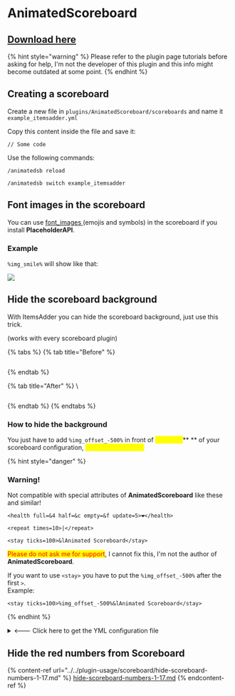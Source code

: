 # AnimatedScoreboard

## [Download here](https://www.spigotmc.org/resources/animatedscoreboard.20848/)

{% hint style="warning" %}
Please refer to the plugin page tutorials before asking for help, I'm not the developer of this plugin and this info might become outdated at some point.
{% endhint %}

## Creating a scoreboard

Create a new file in `plugins/AnimatedScoreboard/scoreboards` and name it `example_itemsadder.yml`

Copy this content inside the file and save it:

```
// Some code
```

Use the following commands:

`/animatedsb reload`

`/animatedsb switch example_itemsadder`



## Font images in the scoreboard

You can use [font\_images ](../../plugin-usage/adding-content/font-images/)(emojis and symbols) in the scoreboard if you install **PlaceholderAPI**.

### Example

`%img_smile%` will show like that:

![](<../../.gitbook/assets/immagine (95).png>)

## Hide the scoreboard background

With ItemsAdder you can hide the scoreboard background, just use this trick.

(works with every scoreboard plugin)

{% tabs %}
{% tab title="Before" %}
​

<figure><img src="https://files.gitbook.com/v0/b/gitbook-legacy-files/o/assets%2F-M28TcKgSDvuFN510qye%2F-MhOfUmIRJYMhFZM2AQy%2F-MhOgJ6DpHjDR8dc9NYc%2Fimmagine.png?alt=media&#x26;token=1a5efcc3-27a5-49b4-80c9-c98ebcb197d2" alt=""><figcaption></figcaption></figure>
{% endtab %}

{% tab title="After" %}
​\


<figure><img src="https://files.gitbook.com/v0/b/gitbook-legacy-files/o/assets%2F-M28TcKgSDvuFN510qye%2F-MhOfUmIRJYMhFZM2AQy%2F-MhOg9VxfKvE2ZGZ3QE6%2Fimmagine.png?alt=media&#x26;token=c4ee2fd0-2aa9-46e2-a8dd-0025dcc64f7e" alt=""><figcaption></figcaption></figure>
{% endtab %}
{% endtabs %}

### How to hide the background

You just have to add `%img_offset_-500%` in front of <mark style="color:yellow;">**each line**</mark>** ** of your scoreboard configuration, <mark style="color:yellow;">even in empty lines!</mark>

{% hint style="danger" %}
### Warning!

Not compatible with special attributes of **AnimatedScoreboard** like these and similar!

`<health full=&4 half=&c empty=&f update=5>❤</health>`

`<repeat times=10>|</repeat>`

`<stay ticks=100>&lAnimated Scoreboard</stay>`

<mark style="color:red;">Please do not ask me for support</mark>, I cannot fix this, I'm not the author of **AnimatedScoreboard**.



If you want to use `<stay>` you have to put the `%img_offset_-500%` after the first `>`.\
Example:

`<stay ticks=100>%img_offset_-500%&lAnimated Scoreboard</stay>`


{% endhint %}

<details>

<summary>&#x3C;--- Click here to get the YML configuration file</summary>

{% code title="defaultscoreboard.yml" %}
```yaml
display:
    title:
      text:
      - "%img_offset_-500%&lA"
      - "%img_offset_-500%&lAn"
      - "%img_offset_-500%&lAni"
      - "%img_offset_-500%&lAnim"
      - "%img_offset_-500%&lAnima"
      - "%img_offset_-500%&lAnimat"
      - "%img_offset_-500%&lAnimate"
      - "%img_offset_-500%&lAnimated"
      - "%img_offset_-500%&lAnimated "
      - "%img_offset_-500%&lAnimated S"
      - "%img_offset_-500%&lAnimated Sc" 
      - "%img_offset_-500%&lAnimated Sco"
      - "%img_offset_-500%&lAnimated Scor"
      - "%img_offset_-500%&lAnimated Score"
      - "%img_offset_-500%&lAnimated Scoreb"
      - "%img_offset_-500%&lAnimated Scorebo"
      - "%img_offset_-500%&lAnimated Scoreboa"
      - "%img_offset_-500%&lAnimated Scoreboar"
      - "%img_offset_-500%&lAnimated Scoreboard"
      - "%img_offset_-500%&c&lAnimated Scoreboard"     
      - "%img_offset_-500%&lAnimated Scoreboard"
      - "%img_offset_-500%&c&lAnimated Scoreboard"
      - "%img_offset_-500%&lAnimated Scoreboard"
      - "%img_offset_-500%&c&lAnimated Scoreboard"
      - "<stay ticks=100>%img_offset_-500%&lAnimated Scoreboard</stay>"
      random: false
      interval: 2
    line-1:
      text:
      - "%img_offset_-500%"
      random: false
      interval: 200
      score: 99   
    line-2:
      text:
      - "%img_offset_-500%&a&lWelcome %player_name%"
      - "%img_offset_-500%&b&lWelcome %player_name%"
      - "%img_offset_-500%&c&lWelcome %player_name%"   
      random: false
      interval: 5
      score: 98
    line-3:
      text:
      - "%img_offset_-500%"
      random: false
      interval: 20
      score: 97
    line-4:
      text:
      - "%img_offset_-500%&aYour gamemode:"
      - "%img_offset_-500%&aYour location:"
      - "%img_offset_-500%&aYour world:"    
      random: false
      interval: 60
      score: 96
    line-5:
      text:
      - "%img_offset_-500% &b%player_gamemode%"
      random: false
      interval: 60
      score: 95
    line-6:
      text:
      - "%img_offset_-500% &bX:%player_x% Y:%player_y% Z:%player_z%"
      random: false
      interval: 1
      score: 95
    line-7:
      text:
      - "%img_offset_-500% &b%player_world%"    
      random: false
      interval: 60
      score: 95
    line-8:
      text:
      - "%img_offset_-500%"
      random: false
      interval: 200
      score: 95
    line-9:
      text:
      - "%img_offset_-500%&1Random Rotation"
      - "%img_offset_-500%&2Random Rotation"
      - "%img_offset_-500%&3Random Rotation"
      - "%img_offset_-500%&4Random Rotation"
      - "%img_offset_-500%&5Random Rotation"
      - "%img_offset_-500%&6Random Rotation"
      - "%img_offset_-500%&7Random Rotation"
      - "%img_offset_-500%&8Random Rotation"
      - "%img_offset_-500%&9Random Rotation"
      - "%img_offset_-500%&aRandom Rotation"
      - "%img_offset_-500%&bRandom Rotation"
      - "%img_offset_-500%&cRandom Rotation"
      - "%img_offset_-500%&dRandom Rotation"
      - "%img_offset_-500%&eRandom Rotation"
      - "%img_offset_-500%&kRandom Rotation" 
      - "%img_offset_-500%&lRandom Rotation" 
      - "%img_offset_-500%&mRandom Rotation" 
      - "%img_offset_-500%&nRandom Rotation"
      - "%img_offset_-500%&oRandom Rotation"
      - "%img_offset_-500%&rRandom Rotation"       
      random: true
      interval: 1
      score: 94
    line-10:
      text:
      - "%img_offset_-500%"       
      random: true
      interval: 1
      score: 93
```
{% endcode %}

</details>

## Hide the red numbers from Scoreboard

{% content-ref url="../../plugin-usage/scoreboard/hide-scoreboard-numbers-1-17.md" %}
[hide-scoreboard-numbers-1-17.md](../../plugin-usage/scoreboard/hide-scoreboard-numbers-1-17.md)
{% endcontent-ref %}
